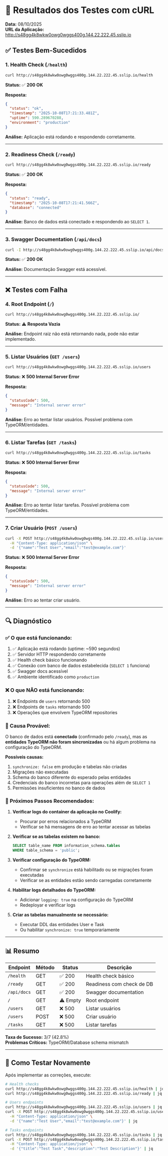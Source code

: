 # 🧪 Resultados dos Testes com cURL

**Data:** 08/10/2025  
**URL da Aplicação:** http://s48gg4k8wkw0owg0wggs400g.144.22.222.45.sslip.io

## ✅ Testes Bem-Sucedidos

### 1. Health Check (`/health`)
```bash
curl http://s48gg4k8wkw0owg0wggs400g.144.22.222.45.sslip.io/health
```

**Status:** ✅ **200 OK**

**Resposta:**
```json
{
  "status": "ok",
  "timestamp": "2025-10-08T17:21:33.481Z",
  "uptime": 590.289670288,
  "environment": "production"
}
```

**Análise:** Aplicação está rodando e respondendo corretamente.

---

### 2. Readiness Check (`/ready`)
```bash
curl http://s48gg4k8wkw0owg0wggs400g.144.22.222.45.sslip.io/ready
```

**Status:** ✅ **200 OK**

**Resposta:**
```json
{
  "status": "ready",
  "timestamp": "2025-10-08T17:21:41.566Z",
  "database": "connected"
}
```

**Análise:** Banco de dados está conectado e respondendo ao `SELECT 1`.

---

### 3. Swagger Documentation (`/api/docs`)
```bash
curl -I http://s48gg4k8wkw0owg0wggs400g.144.22.222.45.sslip.io/api/docs
```

**Status:** ✅ **200 OK**

**Análise:** Documentação Swagger está acessível.

---

## ❌ Testes com Falha

### 4. Root Endpoint (`/`)
```bash
curl http://s48gg4k8wkw0owg0wggs400g.144.22.222.45.sslip.io/
```

**Status:** ⚠️ **Resposta Vazia**

**Análise:** Endpoint raiz não está retornando nada, pode não estar implementado.

---

### 5. Listar Usuários (`GET /users`)
```bash
curl http://s48gg4k8wkw0owg0wggs400g.144.22.222.45.sslip.io/users
```

**Status:** ❌ **500 Internal Server Error**

**Resposta:**
```json
{
  "statusCode": 500,
  "message": "Internal server error"
}
```

**Análise:** Erro ao tentar listar usuários. Possível problema com TypeORM/entidades.

---

### 6. Listar Tarefas (`GET /tasks`)
```bash
curl http://s48gg4k8wkw0owg0wggs400g.144.22.222.45.sslip.io/tasks
```

**Status:** ❌ **500 Internal Server Error**

**Resposta:**
```json
{
  "statusCode": 500,
  "message": "Internal server error"
}
```

**Análise:** Erro ao tentar listar tarefas. Possível problema com TypeORM/entidades.

---

### 7. Criar Usuário (`POST /users`)
```bash
curl -X POST http://s48gg4k8wkw0owg0wgs400g.144.22.222.45.sslip.io/users \
  -H "Content-Type: application/json" \
  -d '{"name":"Test User","email":"test@example.com"}'
```

**Status:** ❌ **500 Internal Server Error**

**Resposta:**
```json
{
  "statusCode": 500,
  "message": "Internal server error"
}
```

**Análise:** Erro ao tentar criar usuário.

---

## 🔍 Diagnóstico

### ✅ O que está funcionando:
1. ✅ Aplicação está rodando (uptime: ~590 segundos)
2. ✅ Servidor HTTP respondendo corretamente
3. ✅ Health check básico funcionando
4. ✅ Conexão com banco de dados estabelecida (`SELECT 1` funciona)
5. ✅ Swagger docs acessível
6. ✅ Ambiente identificado como `production`

### ❌ O que NÃO está funcionando:
1. ❌ Endpoints de `users` retornando 500
2. ❌ Endpoints de `tasks` retornando 500
3. ❌ Operações que envolvem TypeORM repositories

### 🎯 Causa Provável:

O banco de dados está **conectado** (confirmado pelo `/ready`), mas as **entidades TypeORM não foram sincronizadas** ou há algum problema na configuração do TypeORM.

**Possíveis causas:**
1. `synchronize: false` em produção e tabelas não criadas
2. Migrações não executadas
3. Schema do banco diferente do esperado pelas entidades
4. Credenciais do banco incorretas para operações além de `SELECT 1`
5. Permissões insuficientes no banco de dados

### 🔧 Próximos Passos Recomendados:

1. **Verificar logs do container da aplicação no Coolify:**
   - Procurar por erros relacionados a TypeORM
   - Verificar se há mensagens de erro ao tentar acessar as tabelas

2. **Verificar se as tabelas existem no banco:**
   ```sql
   SELECT table_name FROM information_schema.tables 
   WHERE table_schema = 'public';
   ```

3. **Verificar configuração do TypeORM:**
   - Confirmar se `synchronize` está habilitado ou se migrações foram executadas
   - Verificar se as entidades estão sendo carregadas corretamente

4. **Habilitar logs detalhados do TypeORM:**
   - Adicionar `logging: true` na configuração do TypeORM
   - Redeployar e verificar logs

5. **Criar as tabelas manualmente se necessário:**
   - Executar DDL das entidades User e Task
   - Ou habilitar `synchronize: true` temporariamente

---

## 📊 Resumo

| Endpoint | Método | Status | Descrição |
|----------|--------|--------|-----------|
| `/health` | GET | ✅ 200 | Health check básico |
| `/ready` | GET | ✅ 200 | Readiness com check de DB |
| `/api/docs` | GET | ✅ 200 | Swagger documentation |
| `/` | GET | ⚠️ Empty | Root endpoint |
| `/users` | GET | ❌ 500 | Listar usuários |
| `/users` | POST | ❌ 500 | Criar usuário |
| `/tasks` | GET | ❌ 500 | Listar tarefas |

**Taxa de Sucesso:** 3/7 (42.8%)  
**Problemas Críticos:** TypeORM/Database schema mismatch

---

## 🚀 Como Testar Novamente

Após implementar as correções, execute:

```bash
# Health checks
curl http://s48gg4k8wkw0owg0wggs400g.144.22.222.45.sslip.io/health | jq
curl http://s48gg4k8wkw0owg0wggs400g.144.22.222.45.sslip.io/ready | jq

# Users endpoints
curl http://s48gg4k8wkw0owg0wggs400g.144.22.222.45.sslip.io/users | jq
curl -X POST http://s48gg4k8wkw0owg0wggs400g.144.22.222.45.sslip.io/users \
  -H "Content-Type: application/json" \
  -d '{"name":"Test User","email":"test@example.com"}' | jq

# Tasks endpoints
curl http://s48gg4k8wkw0owg0wggs400g.144.22.222.45.sslip.io/tasks | jq
curl -X POST http://s48gg4k8wkw0owg0wggs400g.144.22.222.45.sslip.io/tasks \
  -H "Content-Type: application/json" \
  -d '{"title":"Test Task","description":"Test Description"}' | jq
```
